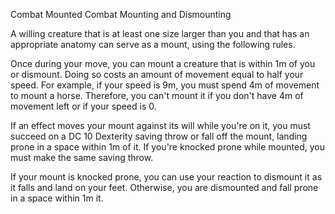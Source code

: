 Combat
Mounted Combat
Mounting and Dismounting
<p>
  A willing creature that is at least one size larger than you and that has an appropriate anatomy can serve as a mount, using the following rules.
</p>
<p>
  Once during your move, you can mount a creature that is within 1m of you or dismount. Doing so costs an amount of movement equal to half your speed. For example, if your speed is 9m, you must spend 4m of movement to mount a horse. Therefore, you can't mount it if you don't have 4m of movement left or if your speed is 0.
</p>
<p>
  If an effect moves your mount against its will while you're on it, you must succeed on a DC 10 Dexterity saving throw or fall off the mount, landing prone in a space within 1m of it. If you're knocked prone while mounted, you must make the same saving throw.
</p>
<p>
  If your mount is knocked prone, you can use your reaction to dismount it as it falls and land on your feet. Otherwise, you are dismounted and fall prone in a space within 1m it.
</p>
